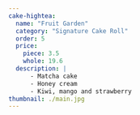 ```yaml
---
cake-hightea:
  name: "Fruit Garden"
  category: "Signature Cake Roll"
  order: 5
  price:
    piece: 3.5
    whole: 19.6
  description: |
      - Matcha cake
      - Honey cream
      - Kiwi, mango and strawberry
thumbnail: ./main.jpg
---
```

